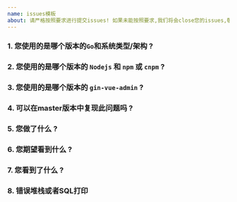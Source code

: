```yaml
---
name: issues模板
about: 请严格按照要求进行提交issues! 如果未能按照要求,我们将会close您的issues,敬请谅解!
---
```

<!-- 在提交问题之前，请先回答这些问题。谢谢! -->

### 1. 您使用的是哪个版本的`Go`和系统类型/架构 ?

<!-- 
请从您的终端粘贴命令 `go version` 的输出。
期望看到像: `go version go1.14.4 darwin/amd64` 
-->

### 2. 您使用的是哪个版本的 `Nodejs` 和 `npm` 或 `cnpm` ?

<!-- 
请从您的终端粘贴命令 `node -v` 的输出。
期望看到像: `v12.16.1` 
-->

<!-- 
请从您的终端粘贴命令 `npm -v` 的输出。
期望看到像: `6.13.4`
-->

<!-- 
请从您的终端粘贴命令 `cnpm -v` 的输出。
期望看到的像: `
cnpm@6.1.1 (/usr/local/lib/node_modules/cnpm/lib/parse_argv.js)
npm@6.14.2 (/usr/local/lib/node_modules/cnpm/node_modules/npm/lib/npm.js)
node@12.16.1 (/usr/local/bin/node)
npminstall@3.27.0 (/usr/local/lib/node_modules/cnpm/node_modules/npminstall/lib/index.js)
prefix=/usr/local 
darwin x64 19.6.0 
registry=https://r.npm.taobao.org
` 
-->

### 3. 您使用的是哪个版本的 `gin-vue-admin` ?

<!-- 
您如果克隆的是master就写master, 
如果是在Releases中下载的zip/tar.gz对应的tag版本,
如:`v2.3.0` 
-->



### 4. 可以在master版本中复现此问题吗 ?



### 5. 您做了什么 ?

<!-- 
如果可能，请提供最短代码的副本以重现该错误。
一个完整的可运行程序是最好的。 
-->



### 6. 您期望看到什么 ?



### 7. 您看到了什么 ?



### 8. 错误堆栈或者SQL打印